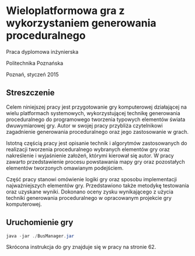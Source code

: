 # Wieloplatformowa gra z wykorzystaniem generowania proceduralnego
Praca dyplomowa inżynierska

Politechnika Poznańska

Poznań, styczeń 2015

## Streszczenie 

Celem niniejszej pracy jest przygotowanie gry komputerowej działającej na wielu
platformach systemowych, wykorzystującej technikę generowania proceduralnego do programowego tworzenia typowych elementów świata dwuwymiarowej gry. Autor w swojej
pracy przybliża czytelnikowi zagadnienie generowania proceduralnego oraz jego zastosowanie w grach.

Istotną częścią pracy jest opisanie technik i algorytmów zastosowanych do realizacji
tworzenia proceduralnego wybranych elementów gry oraz nakreślenie i wyjaśnienie założeń,
którymi kierował się autor. W pracy zawarto przedstawienie procesu powstawania mapy
gry oraz pozostałych elementów tworzonych omawianym podejściem.

Część pracy stanowi omówienie logiki gry oraz sposobu implementacji najważniejszych
elementów gry. Przedstawiono także metodykę testowania oraz uzyskane wyniki. Dokonano
oceny zysku wynikającego z użycia techniki generowania proceduralnego w opracowanym
projekcie gry komputerowej.

## Uruchomienie gry

```java
java -jar ./BusManager.jar
```

Skrócona instrukcja do gry znajduje się w pracy na stronie 62.
